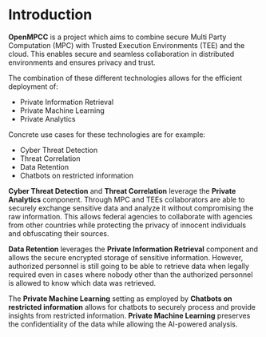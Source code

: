 # Introduction
**OpenMPCC** is a project which aims to combine secure Multi Party Computation (MPC) with Trusted Execution Environments (TEE) and the cloud.
This enables secure and seamless collaboration in distributed environments and ensures privacy and trust.

The combination of these different technologies allows for the efficient deployment of:
- Private Information Retrieval
- Private Machine Learning
- Private Analytics

Concrete use cases for these technologies are for example:
- Cyber Threat Detection
- Threat Correlation
- Data Retention
- Chatbots on restricted information

**Cyber Threat Detection** and **Threat Correlation** leverage the **Private Analytics** component.
Through MPC and TEEs collaborators are able to securely exchange sensitive data and analyze it without compromising the raw information.
This allows federal agencies to collaborate with agencies from other countries while protecting the privacy of innocent individuals and obfuscating their sources.

**Data Retention** leverages the **Private Information Retrieval** component and allows the secure encrypted storage of sensitive information.
However, authorized personnel is still going to be able to retrieve data when legally required even in cases where nobody other than the authorized personnel is allowed to know which data was retrieved.

The **Private Machine Learning** setting as employed by **Chatbots on restricted information** allows for chatbots to securely process and provide insights from restricted information.
**Private Machine Learning** preserves the confidentiality of the data while allowing the AI-powered analysis.